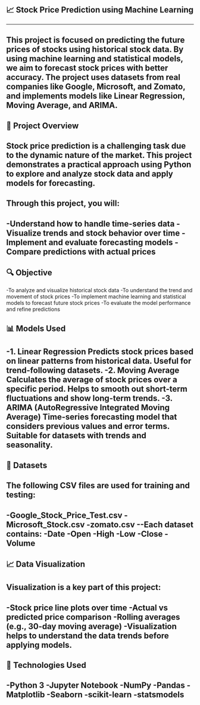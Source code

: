 ## 📈 Stock Price Prediction using Machine Learning
----
This project is focused on predicting the future prices of stocks using historical stock data. By using machine learning and statistical models, we aim to forecast stock prices with better accuracy. The project uses datasets from real companies like Google, Microsoft, and Zomato, and implements models like Linear Regression, Moving Average, and ARIMA.
----
## 🧠 Project Overview
Stock price prediction is a challenging task due to the dynamic nature of the market. This project demonstrates a practical approach using Python to explore and analyze stock data and apply models for forecasting.
---
Through this project, you will:
--
-Understand how to handle time-series data
-Visualize trends and stock behavior over time
-Implement and evaluate forecasting models
-Compare predictions with actual prices
----
## 🔍 Objective
-To analyze and visualize historical stock data
-To understand the trend and movement of stock prices
-To implement machine learning and statistical models to forecast future stock prices
-To evaluate the model performance and refine predictions
## 📊 Models Used
-1. Linear Regression
Predicts stock prices based on linear patterns from historical data.
Useful for trend-following datasets.
-2. Moving Average
Calculates the average of stock prices over a specific period.
Helps to smooth out short-term fluctuations and show long-term trends.
-3. ARIMA (AutoRegressive Integrated Moving Average)
Time-series forecasting model that considers previous values and error terms.
Suitable for datasets with trends and seasonality.
----
## 📁 Datasets
The following CSV files are used for training and testing:
--
-Google_Stock_Price_Test.csv
-Microsoft_Stock.csv
-zomato.csv
--Each dataset contains:
-Date
-Open
-High
-Low
-Close
-Volume
----
## 📈 Data Visualization
Visualization is a key part of this project:
--
-Stock price line plots over time
-Actual vs predicted price comparison
-Rolling averages (e.g., 30-day moving average)
-Visualization helps to understand the data trends before applying models.
----
## 🧰 Technologies Used
-Python 3
-Jupyter Notebook
-NumPy
-Pandas
-Matplotlib
-Seaborn
-scikit-learn
-statsmodels
---
